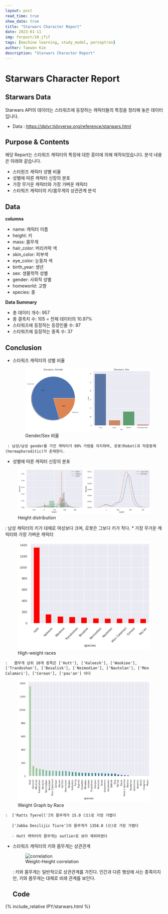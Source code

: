 ```yaml
---
layout: post
read_time: true
show_date: true
title: "Starwars Character Report"
date: 2023-01-11
img: forpost/10.jfif
tags: [machine learning, study_model, perceptron]
author: Taewon Kim
description: "Starwars Character Report"
---
```


# Starwars Character Report

## Starwars Data

Starwars API의 데이터는 스타워즈에 등장하는 캐릭터들의 특징을 정리해 놓은 데이터입니다.
* Data : https://dplyr.tidyverse.org/reference/starwars.html

## Purpose & Contents

해당 Report는 스타워즈 캐릭터의 특징에 대한 흥미에 의해 제작되었습니다. 분석 내용은 아래와 같습니다.

- 스타원즈 캐릭터 성별 비율
- 성별에 따른 캐릭터 신장의 분포
- 가장 무거운 캐릭터와 가장 가벼운 캐릭터
- 스타워즈 캐릭터의 키/몸무게의 상관관계 분석

## Data 
**columns**
* name: 캐릭터 이름 
* height: 키   
* mass: 몸무게  
* hair_color: 머리카락 색  
* skin_color: 피부색  
* eye_color: 눈동자 색  
* birth_year: 생년  
* sex: 생물학적 성별  
* gender: 사회적 성별  
* homeworld: 고향  
* species: 종

**Data Summary**
* 총 데이터 개수:  957  
* 총 결측치 수: 105 = 전체 데이터의 10.97%   
* 스타워즈에 등장하는 등장인물 수:  87  
* 스타워즈에 등장하는 종족 수:  37  

## Conclusion
* 스타워즈 캐릭터의 성별 비율
  <figure>
    <img src="/assets/img/in_post//starwars/sw_g1.png" title="sex">    
    <figcaption>Gender/Sex 비율</figcaption>
</figure>

     : 남성/남성 gender를 가진 캐릭터가 80% 가량을 차지하며, 로봇(Robot)과 자웅동체(hermaphoroditic)가 존재한다.

* 성별에 따른 캐릭터 신장의 분포
  
 <figure>
    <img src="/assets/img/in_post//starwars/sw_g2.png" title="Height">    
    <figcaption>Height distribution</figcaption>
</figure>
  : 남성 캐릭터의 키가 대체로 여성보다 크며, 로봇은 그보다 키가 작다.
* 가장 무거운 캐릭터와 가장 가벼운 캐릭터
<figure>
    <img src="/assets/img/in_post//starwars/sw_g3.png" title="High-weight">    
    <figcaption>High-weight races</figcaption>
</figure>

    :   몸무게 상위 10개 종족은 ['Hutt'], ['Kaleesh'], ['Wookiee'], ['Trandoshan'], ['Besalisk'], ['Neimodian'], ['Nautolan'], ['Mon Calamari'], ['Cerean'], ['pau'an'] 이다
<figure>
    <img src="/assets/img/in_post//starwars/sw_g4.png" title="Weight">    
    <figcaption>Weight Graph by Race</figcaption>
</figure>

    :  ['Ratts Tyerell']의 몸무게가 15.0 (으)로 가장 가볍다   
  
       ['Jabba Desilijic Tiure']의 몸무게가 1358.0 (으)로 가장 가볍다 

       - Hutt 캐릭터의 몸무게는 outlier로 보아 제외하였다 

* 스타워즈 캐릭터의 키와 몸무게는 상관관계
  
  <figure>
    <img src="./starwars/sw_g5.png" title="correlation">    
    <figcaption>Weight-Height correlation</figcaption>
    </figure>
  : 키와 몸무게는 일반적으로 상관관계를 가진다. 
  인간과 다른 행성에 사는 종족이지만, 키와 몸무게는 대체로 비례 관계를 보인다.

  ## Code

{% include_relative IPY/starwars.html %}